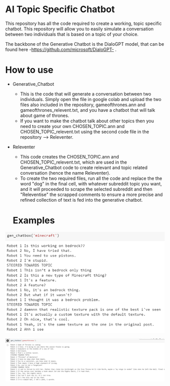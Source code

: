 ﻿# AI Topic Specific Chatbot

This repository has all the code required to create a working, topic specific chatbot. This repository will allow you to easily simulate a conversation between two individuals that is based on a topic of your choice. 

The backbone of the Generative Chatbot is the DialoGPT model, that can be found here -https://github.com/microsoft/DialoGPT- . 

# How to use

- Generative_Chatbot
	- This is the code that will generate a conversation between two individuals. Simply 		open the file in google colab and upload the two files also included in the repository,  gameofthrones.ann and gameofthrones_relevent.txt, and you have a chatbot that will talk about game of thrones.
	-  If you want to make the chatbot talk about other topics then you need to create your own CHOSEN_TOPIC.ann and CHOSEN_TOPIC_relevent.txt using the second code file in the repository --> Releventer.

- Releventer 	
	- This code creates the CHOSEN_TOPIC.ann and CHOSEN_TOPIC_relevent.txt, which  are used in the Generative_Chatbot code to create relevant and topic related conversation  (hence the name Releventer).
	- To create the two required files, run all the code and replace the the word "dog" in the final cell, with whatever subreddit topic you want, and it will proceeded to scrape the selected subreddit and then "Releventise" the scrapped comments to ensure a more precise and refined collection of text is fed into the generative chatbot. 

	# Examples
![An example of a minecraft conversation](https://github.com/Doron-Ben-Chayim/Topic_Specific_Ai_Chat_bot/blob/main/minecraft.PNG)

![An example of a game of thrones conversation](https://github.com/Doron-Ben-Chayim/Topic_Specific_Ai_Chat_bot/blob/main/game_of_thrones.PNG)





